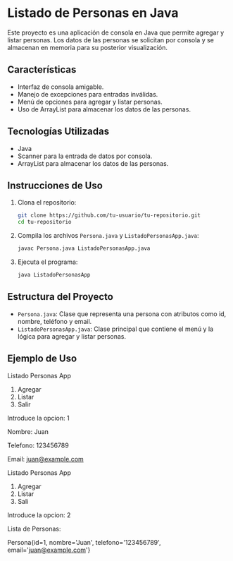 # Listado de Personas en Java

Este proyecto es una aplicación de consola en Java que permite agregar y listar personas. Los datos de las personas se solicitan por consola y se almacenan en memoria para su posterior visualización.

## Características

- Interfaz de consola amigable.
- Manejo de excepciones para entradas inválidas.
- Menú de opciones para agregar y listar personas.
- Uso de ArrayList para almacenar los datos de las personas.

## Tecnologías Utilizadas

- Java
- Scanner para la entrada de datos por consola.
- ArrayList para almacenar los datos de las personas.

## Instrucciones de Uso

1. Clona el repositorio:

    ```bash
    git clone https://github.com/tu-usuario/tu-repositorio.git
    cd tu-repositorio
    ```

2. Compila los archivos `Persona.java` y `ListadoPersonasApp.java`:

    ```bash
    javac Persona.java ListadoPersonasApp.java
    ```

3. Ejecuta el programa:

    ```bash
    java ListadoPersonasApp
    ```

## Estructura del Proyecto

- `Persona.java`: Clase que representa una persona con atributos como id, nombre, teléfono y email.
- `ListadoPersonasApp.java`: Clase principal que contiene el menú y la lógica para agregar y listar personas.

## Ejemplo de Uso
Listado Personas App

1. Agregar
2. Listar
3. Salir

Introduce la opcion: 1 

Nombre: Juan

Telefono: 123456789 

Email: juan@example.com

Listado Personas App

1. Agregar
2. Listar
3. Sali
  
Introduce la opcion: 2 

Lista de Personas: 

Persona{id=1, nombre='Juan', telefono='123456789', email='juan@example.com'}
